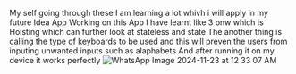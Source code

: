 My self going through these I am learning a lot whivh i will apply in my future Idea App
Working on this App I have learnt like 3 onw which is Hoisting which can further look at stateless and state
The another thing is calling the type of keyboards to be used and this will preven the users from inputing unwanted inputs such as alaphabets
And after running it on my device it works perfectly
![WhatsApp Image 2024-11-23 at 12 33 07 AM](https://github.com/user-attachments/assets/3e110269-a16f-4b10-b0bf-327d99619a00)
